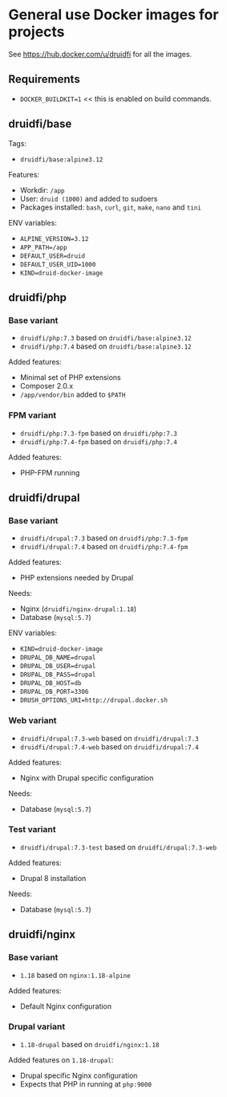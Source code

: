 # General use Docker images for projects

See https://hub.docker.com/u/druidfi for all the images.

## Requirements

- `DOCKER_BUILDKIT=1` << this is enabled on build commands.

## druidfi/base

Tags:

- `druidfi/base:alpine3.12`

Features:

- Workdir: `/app`
- User: `druid (1000)` and added to sudoers
- Packages installed: `bash`, `curl`, `git`, `make`, `nano` and `tini`

ENV variables:

- `ALPINE_VERSION=3.12`
- `APP_PATH=/app`
- `DEFAULT_USER=druid`
- `DEFAULT_USER_UID=1000`
- `KIND=druid-docker-image`

## druidfi/php

### Base variant

- `druidfi/php:7.3` based on `druidfi/base:alpine3.12`
- `druidfi/php:7.4` based on `druidfi/base:alpine3.12`

Added features:

- Minimal set of PHP extensions
- Composer 2.0.x
- `/app/vendor/bin` added  to `$PATH`

### FPM variant

- `druidfi/php:7.3-fpm` based on `druidfi/php:7.3`
- `druidfi/php:7.4-fpm` based on `druidfi/php:7.4`

Added features:

- PHP-FPM running

## druidfi/drupal

### Base variant

- `druidfi/drupal:7.3` based on `druidfi/php:7.3-fpm`
- `druidfi/drupal:7.4` based on `druidfi/php:7.4-fpm`

Added features:

- PHP extensions needed by Drupal

Needs:

- Nginx (`druidfi/nginx-drupal:1.18`)
- Database (`mysql:5.7`)

ENV variables:

- `KIND=druid-docker-image`
- `DRUPAL_DB_NAME=drupal`
- `DRUPAL_DB_USER=drupal`
- `DRUPAL_DB_PASS=drupal`
- `DRUPAL_DB_HOST=db`
- `DRUPAL_DB_PORT=3306`
- `DRUSH_OPTIONS_URI=http://drupal.docker.sh`

### Web variant

- `druidfi/drupal:7.3-web` based on `druidfi/drupal:7.3`
- `druidfi/drupal:7.4-web` based on `druidfi/drupal:7.4`

Added features:

- Nginx with Drupal specific configuration

Needs:

- Database (`mysql:5.7`)

### Test variant

- `druidfi/drupal:7.3-test` based on `druidfi/drupal:7.3-web`

Added features:

- Drupal 8 installation

Needs:

- Database (`mysql:5.7`)

## druidfi/nginx

### Base variant

- `1.18` based on `nginx:1.18-alpine`

Added features:

- Default Nginx configuration

### Drupal variant

- `1.18-drupal` based on `druidfi/nginx:1.18`

Added features on `1.18-drupal`:

- Drupal specific Nginx configuration
- Expects that PHP in running at `php:9000`
